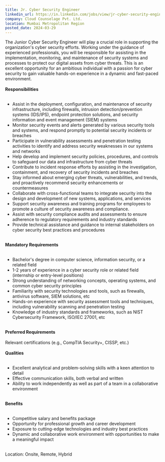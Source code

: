 ```yaml
---
title: Jr. Cyber Security Engineer
linkedin_url: https://in.linkedin.com/jobs/view/jr-cyber-security-engineer-at-cloud-counselage-pvt-ltd-3874300205?position=58&pageNum=0&refId=gyOlaF9%2FJnTE0BcftTJH5g%3D%3D&trackingId=jjPRFcSsOD%2BrkbsKQxoAHA%3D%3D
company: Cloud Counselage Pvt. Ltd.
location: Mumbai Metropolitan Region
posted_date: 2024-03-29
---
```


<div class="description__text description__text--rich">
<section class="show-more-less-html" data-max-lines="5">
<div class="show-more-less-html__markup show-more-less-html__markup--clamp-after-5 relative overflow-hidden">
          The Junior Cyber Security Engineer will play a crucial role in supporting the organization's cyber security efforts. Working under the guidance of experienced professionals, you will be responsible for assisting in the implementation, monitoring, and maintenance of security systems and processes to protect our digital assets from cyber threats. This is an excellent opportunity for an ambitious individual with a passion for cyber security to gain valuable hands-on experience in a dynamic and fast-paced environment.<br/><br/><strong>Responsibilities<br/><br/></strong><ul><li>Assist in the deployment, configuration, and maintenance of security infrastructure, including firewalls, intrusion detection/prevention systems (IDS/IPS), endpoint protection solutions, and security information and event management (SIEM) systems</li><li>Monitor security events and alerts generated by various security tools and systems, and respond promptly to potential security incidents or breaches</li><li>Participate in vulnerability assessments and penetration testing activities to identify and address security weaknesses in our systems and networks</li><li>Help develop and implement security policies, procedures, and controls to safeguard our data and infrastructure from cyber threats</li><li>Contribute to incident response efforts by assisting in the investigation, containment, and recovery of security incidents and breaches</li><li>Stay informed about emerging cyber threats, vulnerabilities, and trends, and proactively recommend security enhancements or countermeasures</li><li>Collaborate with cross-functional teams to integrate security into the design and development of new systems, applications, and services</li><li>Support security awareness and training programs for employees to promote a culture of security awareness and compliance.</li><li>Assist with security compliance audits and assessments to ensure adherence to regulatory requirements and industry standards</li><li>Provide technical assistance and guidance to internal stakeholders on cyber security best practices and procedures<br/><br/></li></ul><strong>Mandatory Requirements<br/><br/></strong><ul><li>Bachelor's degree in computer science, information security, or a related field</li><li>1-2 years of experience in a cyber security role or related field (internship or entry-level positions)</li><li>Strong understanding of networking concepts, operating systems, and common cyber security principles</li><li>Familiarity with security technologies and tools, such as firewalls, antivirus software, SIEM solutions, etc</li><li>Hands-on experience with security assessment tools and techniques, including vulnerability scanning and penetration testing</li><li>Knowledge of industry standards and frameworks, such as NIST Cybersecurity Framework, ISO/IEC 27001, etc<br/><br/></li></ul><strong>Preferred Requirements<br/><br/></strong>Relevant certifications (e.g., CompTIA Security+, CISSP, etc.)<br/><br/><strong>Qualities<br/><br/></strong><ul><li>Excellent analytical and problem-solving skills with a keen attention to detail</li><li>Effective communication skills, both verbal and written</li><li>Ability to work independently as well as part of a team in a collaborative environment<br/><br/></li></ul><strong>Benefits<br/><br/></strong><ul><li>Competitive salary and benefits package</li><li>Opportunity for professional growth and career development</li><li>Exposure to cutting-edge technologies and industry best practices</li><li>Dynamic and collaborative work environment with opportunities to make a meaningful impact<br/><br/></li></ul>Location: Onsite, Remote, Hybrid
        </div>


<!-- --> </section>
</div>